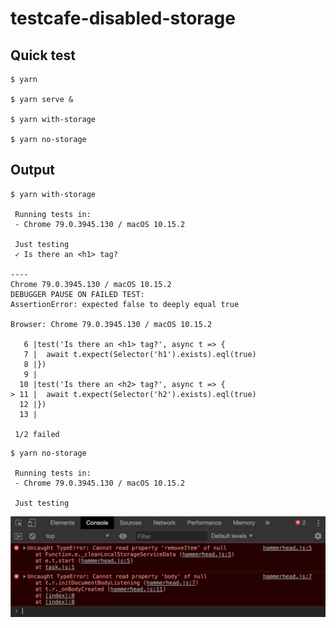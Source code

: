 # testcafe-disabled-storage


## Quick test

```console
$ yarn

$ yarn serve &

$ yarn with-storage

$ yarn no-storage
```


## Output

```console
$ yarn with-storage

 Running tests in:
 - Chrome 79.0.3945.130 / macOS 10.15.2

 Just testing
 ✓ Is there an <h1> tag?

----
Chrome 79.0.3945.130 / macOS 10.15.2
DEBUGGER PAUSE ON FAILED TEST:
AssertionError: expected false to deeply equal true

Browser: Chrome 79.0.3945.130 / macOS 10.15.2

   6 |test('Is there an <h1> tag?', async t => {
   7 |  await t.expect(Selector('h1').exists).eql(true)
   8 |})
   9 |
  10 |test('Is there an <h2> tag?', async t => {
> 11 |  await t.expect(Selector('h2').exists).eql(true)
  12 |})
  13 |

 1/2 failed
```

```console
$ yarn no-storage

 Running tests in:
 - Chrome 79.0.3945.130 / macOS 10.15.2

 Just testing
```

![TestCafé Console Error](./testcafe-error.png)
